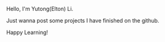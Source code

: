 Hello, I'm Yutong(Elton) Li.

Just wanna post some projects I have finished on the github.

Happy Learning!
